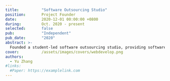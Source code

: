```yaml
---
title:          "Software Outsourcing Studio"
position:       Project Founder
date:           2020-12-01 00:00:00 +0800
during:         Oct. 2020 - present
selected:       false
pub:            "Independent"
pub_date:       "2020"
abstract: >-
  Founded a student-led software outsourcing studio, providing software solutions for businesses and educational institutions, achieving over 600,000 RMB in revenue in 2021. Co-founded Nanjing Zhiyu Information Technology with a capital of 12.5 million RMB, specializing in IoT security products.
cover:          /assets/images/covers/webdevelop.png
authors:
  - Yu Zhang
#links:
  #Paper: https://examplelink.com
---
```

